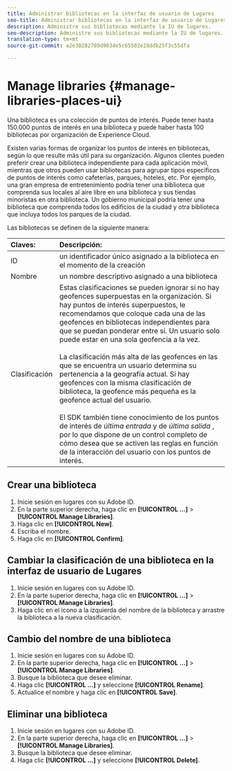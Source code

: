 ```yaml
---
title: Administrar bibliotecas en la interfaz de usuario de Lugares
seo-title: Administrar bibliotecas en la interfaz de usuario de Lugares
description: Administre sus bibliotecas mediante la IU de lugares.
seo-description: Administre sus bibliotecas mediante la IU de lugares.
translation-type: tm+mt
source-git-commit: a2e30282789d9834e5c65502e28ddb25f3c55dfa

---
```



# Manage libraries {#manage-libraries-places-ui}

Una biblioteca es una colección de puntos de interés. Puede tener hasta 150.000 puntos de interés en una biblioteca y puede haber hasta 100 bibliotecas por organización de Experience Cloud.

Existen varias formas de organizar los puntos de interés en bibliotecas, según lo que resulte más útil para su organización. Algunos clientes pueden preferir crear una biblioteca independiente para cada aplicación móvil, mientras que otros pueden usar bibliotecas para agrupar tipos específicos de puntos de interés como cafeterías, parques, hoteles, etc. Por ejemplo, una gran empresa de entretenimiento podría tener una biblioteca que comprenda sus locales al aire libre en una biblioteca y sus tiendas minoristas en otra biblioteca. Un gobierno municipal podría tener una biblioteca que comprenda todos los edificios de la ciudad y otra biblioteca que incluya todos los parques de la ciudad.

Las bibliotecas se definen de la siguiente manera:

| Claves: | Descripción: |
| :--- | :--- |
| ID | un identificador único asignado a la biblioteca en el momento de la creación |
| Nombre | un nombre descriptivo asignado a una biblioteca |
| Clasificación | Estas clasificaciones se pueden ignorar si no hay geofences superpuestas en la organización. Si hay puntos de interés superpuestos, le recomendamos que coloque cada una de las geofences en bibliotecas independientes para que se puedan ponderar entre sí. Un usuario solo puede estar en una sola geofencia a la vez. <br><br>La clasificación más alta de las geofences en las que se encuentra un usuario determina su pertenencia a la geografía actual. Si hay geofences con la misma clasificación de biblioteca, la geofence más pequeña es la geofence actual del usuario. <br><br>El SDK también tiene conocimiento de los puntos de interés de *última entrada* y de *última salida* , por lo que dispone de un control completo de cómo desea que se activen las reglas en función de la interacción del usuario con los puntos de interés. |

## Crear una biblioteca

1. Inicie sesión en lugares con su Adobe ID.
1. En la parte superior derecha, haga clic en **[!UICONTROL ...]** &gt; **[!UICONTROL Manage Libraries]**.
1. Haga clic en **[!UICONTROL New]**.
1. Escriba el nombre.
1. Haga clic en **[!UICONTROL Confirm]**.

## Cambiar la clasificación de una biblioteca en la interfaz de usuario de Lugares

1. Inicie sesión en lugares con su Adobe ID.
1. En la parte superior derecha, haga clic en **[!UICONTROL ...]** &gt; **[!UICONTROL Manage Libraries]**.
1. Haga clic en el icono a la izquierda del nombre de la biblioteca y arrastre la biblioteca a la nueva clasificación.

## Cambio del nombre de una biblioteca

1. Inicie sesión en lugares con su Adobe ID.
1. En la parte superior derecha, haga clic en **[!UICONTROL ...]** &gt; **[!UICONTROL Manage Libraries]**.
1. Busque la biblioteca que desee eliminar.
1. Haga clic **[!UICONTROL ...]** y seleccione **[!UICONTROL Rename]**.
1. Actualice el nombre y haga clic en **[!UICONTROL Save]**.

## Eliminar una biblioteca

1. Inicie sesión en lugares con su Adobe ID.
1. En la parte superior derecha, haga clic en **[!UICONTROL ...]** &gt; **[!UICONTROL Manage Libraries]**.
1. Busque la biblioteca que desee eliminar.
1. Haga clic **[!UICONTROL ...]** y seleccione **[!UICONTROL Delete]**.

